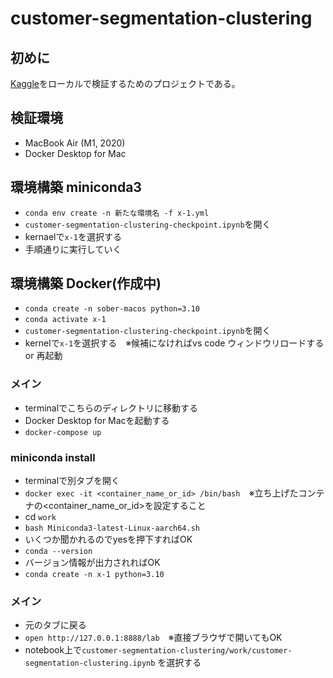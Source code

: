# customer-segmentation-clustering
## 初めに
[Kaggle](https://www.kaggle.com/code/karnikakapoor/customer-segmentation-clustering/notebook)をローカルで検証するためのプロジェクトである。

## 検証環境
- MacBook Air (M1, 2020)
- Docker Desktop for Mac

## 環境構築 miniconda3
- `conda env create -n 新たな環境名 -f x-1.yml`
- `customer-segmentation-clustering-checkpoint.ipynb`を開く
- kernaelで`x-1`を選択する
- 手順通りに実行していく

## 環境構築 Docker(作成中)
- `conda create -n sober-macos python=3.10`
- `conda activate x-1`
- `customer-segmentation-clustering-checkpoint.ipynb`を開く
- kernelで`x-1`を選択する　※候補になければvs code ウィンドウリロードする or 再起動

### メイン
- terminalでこちらのディレクトリに移動する
- Docker Desktop for Macを起動する
- `docker-compose up`

### miniconda install
- terminalで別タブを開く
- `docker exec -it <container_name_or_id> /bin/bash`　※立ち上げたコンテナの<container_name_or_id>を設定すること
- cd `work`
- `bash Miniconda3-latest-Linux-aarch64.sh`
- いくつか聞かれるのでyesを押下すればOK
- `conda --version`
- バージョン情報が出力されればOK
- `conda create -n x-1 python=3.10`

### メイン
- 元のタブに戻る
- `open http://127.0.0.1:8888/lab`　※直接ブラウザで開いてもOK
- notebook上で`customer-segmentation-clustering/work/customer-segmentation-clustering.ipynb` を選択する